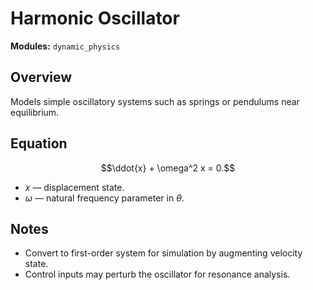# Harmonic Oscillator

**Modules:** `dynamic_physics`

## Overview

Models simple oscillatory systems such as springs or pendulums near equilibrium.

## Equation

$$\ddot{x} + \omega^2 x = 0.$$

- $x$ — displacement state.
- $\omega$ — natural frequency parameter in $\theta$.

## Notes

- Convert to first-order system for simulation by augmenting velocity state.
- Control inputs may perturb the oscillator for resonance analysis.
